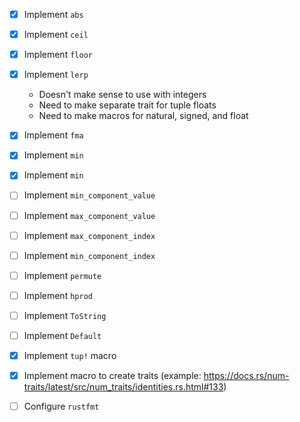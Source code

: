 - [x] Implement `abs`
- [x] Implement `ceil`
- [x] Implement `floor`
- [x] Implement `lerp`
  - Doesn't make sense to use with integers
  - Need to make separate trait for tuple floats
  - Need to make macros for natural, signed, and float
- [x] Implement `fma`
- [x] Implement `min`
- [x] Implement `min`
- [ ] Implement `min_component_value`
- [ ] Implement `max_component_value`
- [ ] Implement `max_component_index`
- [ ] Implement `min_component_index`
- [ ] Implement `permute`
- [ ] Implement `hprod`
- [ ] Implement `ToString`
- [ ] Implement `Default`

- [x] Implement `tup!` macro
- [x] Implement macro to create traits (example: https://docs.rs/num-traits/latest/src/num_traits/identities.rs.html#133)

- [ ] Configure `rustfmt`
